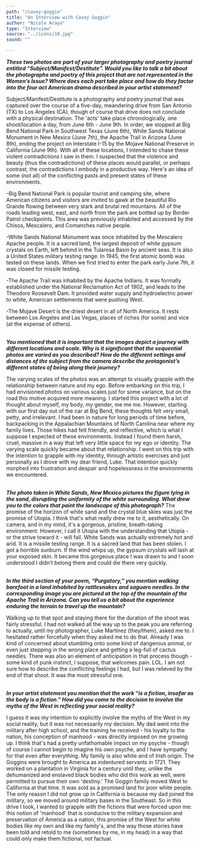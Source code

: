 ```yaml
---
path: "/casey-goggin"
title: "An Interview with Casey Goggin"
author: "Nicole Araya"
type: "Interview" 
source: "../icons/10.jpg"
sound: ""

---
```


__*These two photos are part of your larger photography and poetry journal entitled “Subject/Manifest/Destitute”. Would you like to talk a bit about the photographs and poetry of this project that are not represented in the Women’s Issue? Where does each part take place and how do they factor into the four act American drama described in your artist statement?*__

Subject/Manifest/Destitute is a photography and poetry journal that was captured over the course of a five-day, meandering drive from San Antonio (TX) to Los Angeles (CA), though of course that drive does not conclude with a physical destination. The 'acts' take place chronologically, one shoot/location a day, from June 6th - June 9th. In order, we stopped at Big Bend National Park in Southwest Texas (June 6th), White Sands National Monument in New Mexico (June 7th), the Apache Trail in Arizona (June 8th), ending the project on Interstate I-15 by the Mojave National Preserve in California (June 9th). With all of these locations, I intended to chase these violent contradictions I saw in them. I suspected that the violence and beauty (thus the contradictions) of these places would parallel, or perhaps contrast, the contradictions I embody in a productive way. Here's an idea of some (not all) of the conflicting pasts and present states of these environments.

-Big Bend National Park is popular tourist and camping site, where American citizens and visitors are invited to gawk at the beautiful Rio Grande flowing between very stark and brutal red mountains. All of the roads leading west, east, and north from the park are bottled up by Border Patrol checkpoints. This area was previously inhabited and accessed by the Chisos, Mescalero, and Comanches native people.

-White Sands National Monument was once inhabited by the Mescalero Apache people. It is a sacred land, the largest deposit of white gypsum crystals on Earth, left behind in the Tularosa Basin by ancient seas. It is also a United States military testing range. In 1945, the first atomic bomb was tested on these lands. When we first tried to enter the park early June 7th, it was closed for missile testing.

-The Apache Trail was inhabited by the Apache Indians. It was formally established under the National Reclamation Act of 1902, and leads to the Theodore Roosevelt Dam. It provided water supply and hydroelectric power to white, American settlements that were pushing West.

-The Mojave Desert is the driest desert in all of North America. It rests between Los Angeles and Las Vegas, places of riches (for some) and vice (at the expense of others).
<br /><br />

__*You mentioned that it is important that the images depict a journey with different locations and scale. Why is it significant that the sequential photos are varied as you described? How do the different settings and distances of the subject from the camera describe the protagonist’s different states of being along their journey?*__

The varying scales of the photos was an attempt to visually grapple with the relationship between nature and my ego. Before embarking on this trip, I had envisioned photos on various scales just for some variance, but on the road this motive acquired more meaning. I started this project with a lot of thought about myself, my body, my gender, me me me. However, starting with our first day out of the car at Big Bend, these thoughts felt very small, petty, and irrelevant. I had been in nature for long periods of time before, backpacking in the Appalachian Mountains of North Carolina near where my family lives. Those hikes had felt friendly, and reflective, which is what I suppose I expected of these environments. Instead I found them harsh, cruel, massive in a way that left very little space for my ego or identity. The varying scale quickly became about that relationship. I went on this trip with the intention to grapple with my identity, through artistic exercises and just personally as I drove with my dear friend, Luke. That intention quickly morphed into frustration and despair and hopelessness in the environments we encountered.
<br /><br />

__*The photo taken in White Sands, New Mexico pictures the figure lying in the sand, disrupting the uniformity of the white surrounding. What drew you to the colors that paint the landscape of this photograph?*__
The promise of the horizon of white sand and the crystal blue skies was just the promise of Utopia. I think that's what really drew me to it, aesthetically. On camera, and in my mind, it's a gorgeous, pristine, breath-taking environment. However, I call it Utopia with the understanding that Utopia - or the strive toward it - will fail. White Sands was actually extremely hot and arid. It is a missile testing range. It is a sacred land that has been stolen. I got a horrible sunburn. If the wind whips up, the gypsum crystals will lash at your exposed skin. It became this gorgeous place I was drawn to and I soon understood I  didn't belong there and could die there very quickly.
<br /><br />

__*In the third section of your poem, “Purgatory,” you mention walking barefoot in a land inhabited by rattlesnakes and saguaro needles. In the corresponding image you are pictured at the top of the mountain of the Apache Trail in Arizona. Can you tell us a bit about the experience enduring the terrain to travel up the mountain?*__

Walking up to that spot and staying there for the duration of the shoot was fairly stressful. I had not walked all the way up to the peak you are referring to actually, until my photographer, Luke Martinez (they/them), asked me to. I hesitated rather forcefully when they asked me to do that. Already I was kind of concerned about stumbling onto some kind of dangerous animal, or even just stepping in the wrong place and getting a leg-full of cactus needles. There was also an element of anticipation in that process though - some kind of punk instinct, I suppose, that welcomes pain. LOL. I am not sure how to describe the conflicting feelings I had, but I was relieved by the end of that shoot. It was the most stressful one.
<br /><br />

__*In your artist statement you mention that the work “is a fiction, insofar as the body is a fiction.” How did you come to the decision to involve the myths of the West in reflecting your social reality?*__

I guess it was my intention to explicitly involve the myths of the West in my social reality, but it was not necessarily my decision. My dad went into the military after high school, and the training he received - his loyalty to the nation, his conception of manhood - was directly imposed on me growing up. I think that's had a pretty unfathomable impact on my psyche - though of course I cannot begin to imagine his own psyche, and I have sympathy for that even after everything. My family is also white and of Irish origin. The Goggins were brought to America as indentured servants in 1721. They worked on a plantation in Virginia for a century until they, unlike the dehumanized and enslaved black bodies who did this work as well, were permitted to pursue their own 'destiny.' The Goggin family moved West to California at that time. It was sold as a promised land for poor white people. The only reason I did not grow up in California is because my dad joined the military, so we moved around military bases in the Southeast. So in this drive I took, I wanted to grapple with the fictions that were forced upon me: this notion of 'manhood' that is conducive to the military expansion and preservation of America as a nation, this promise of the West for white bodies like my own and like my family's, and the way those stories have been told and retold to me (sometimes by me, in my head) in a way that could only make them fictional, not factual.
